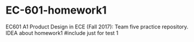 # EC-601-homework1
EC601 A1 Product Design in ECE (Fall 2017): Team five practice repository. IDEA about homework1
#include<iostream>
just for test
1
